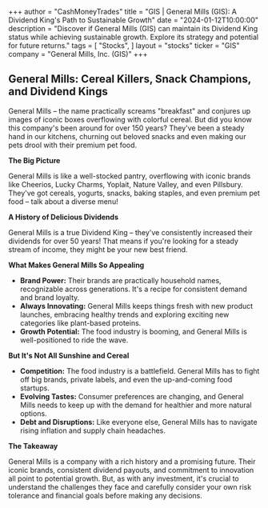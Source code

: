 +++
author = "CashMoneyTrades"
title = "GIS |  General Mills (GIS): A Dividend King's Path to Sustainable Growth"
date = "2024-01-12T10:00:00"
description = "Discover if General Mills (GIS) can maintain its Dividend King status while achieving sustainable growth. Explore its strategy and potential for future returns."
tags = [
"Stocks",
]
layout = "stocks"
ticker = "GIS"
company = "General Mills, Inc. (GIS)"
+++
        


##  General Mills: Cereal Killers, Snack Champions, and Dividend Kings 

General Mills – the name practically screams "breakfast" and conjures up images of iconic boxes overflowing with colorful cereal. But did you know this company's been around for over 150 years? They've been a steady hand in our kitchens, churning out beloved snacks and even making our pets drool with their premium pet food. 

**The Big Picture**

General Mills is like a well-stocked pantry, overflowing with iconic brands like Cheerios, Lucky Charms, Yoplait, Nature Valley, and even Pillsbury. They've got cereals, yogurts, snacks, baking staples, and even premium pet food – talk about a diverse menu! 

**A History of Delicious Dividends**

General Mills is a true Dividend King –  they've consistently increased their dividends for over 50 years! That means if you're looking for a steady stream of income, they might be your new best friend.

**What Makes General Mills So Appealing**

* **Brand Power:** Their brands are practically household names, recognizable across generations. It's a recipe for consistent demand and brand loyalty. 
* **Always Innovating:** General Mills keeps things fresh with new product launches, embracing healthy trends and exploring exciting new categories like plant-based proteins.  
* **Growth Potential:**  The food industry is booming, and General Mills is well-positioned to ride the wave. 

**But It's Not All Sunshine and Cereal**

* **Competition:** The food industry is a battlefield.  General Mills has to fight off big brands, private labels, and even the up-and-coming food startups. 
* **Evolving Tastes:** Consumer preferences are changing, and General Mills needs to keep up with the demand for healthier and more natural options. 
* **Debt and Disruptions:** Like everyone else, General Mills has to navigate rising inflation and supply chain headaches. 

**The Takeaway**

General Mills is a company with a rich history and a promising future. Their iconic brands, consistent dividend payouts, and commitment to innovation all point to potential growth. But, as with any investment, it's crucial to understand the challenges they face and carefully consider your own risk tolerance and financial goals before making any decisions. 

        
